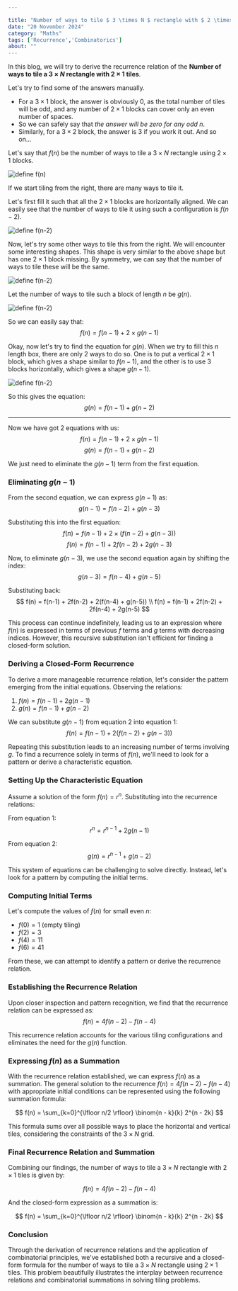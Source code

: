 ```yaml
---

title: "Number of ways to tile $ 3 \times N $ rectangle with $ 2 \times 1 $ tiles."
date: "20 November 2024"
category: "Maths"
tags: ['Recurrence','Combinatorics']
about: ""
---
```


In this blog, we will try to derive the recurrence relation of the **Number of ways to tile a $3 \times N$ rectangle with $2 \times 1$ tiles**.

Let's try to find some of the answers manually.

- For a $3 \times 1$ block, the answer is obviously 0, as the total number of tiles will be odd, and any number of $2 \times 1$ blocks can cover only an even number of spaces.
- So we can safely say that *the answer will be zero for any odd $n$*.
- Similarly, for a $3 \times 2$ block, the answer is 3 if you work it out. And so on...

Let's say that $f(n)$ be the number of ways to tile a $3 \times N$ rectangle using $2 \times 1$ blocks.

![define f(n)](/images/perfect_tiling_3xn/1.png)

If we start tiling from the right, there are many ways to tile it.

Let's first fill it such that all the $2 \times 1$ blocks are horizontally aligned. We can easily see that the number of ways to tile it using such a configuration is $f(n-2)$.

![define f(n-2)](/images/perfect_tiling_3xn/2.png)

Now, let's try some other ways to tile this from the right. We will encounter some interesting shapes. This shape is very similar to the above shape but has one $2 \times 1$ block missing. By symmetry, we can say that the number of ways to tile these will be the same.

![define f(n-2)](/images/perfect_tiling_3xn/3.png)

Let the number of ways to tile such a block of length $n$ be $g(n)$.

![define f(n-2)](/images/perfect_tiling_3xn/4.png)

So we can easily say that:
$$
f(n) = f(n-1) + 2 \times g(n-1)
$$

Okay, now let's try to find the equation for $g(n)$. When we try to fill this $n$ length box, there are only 2 ways to do so. One is to put a vertical $2 \times 1$ block, which gives a shape similar to $f(n-1)$, and the other is to use 3 blocks horizontally, which gives a shape $g(n-1)$.

![define f(n-2)](/images/perfect_tiling_3xn/5.png)

So this gives the equation:
$$
g(n) = f(n-1) + g(n-2)
$$

___ 

Now we have got 2 equations with us: 
$$
f(n) = f(n-1) + 2 \times g(n-1)
$$
$$
g(n) = f(n-1) + g(n-2)
$$

We just need to eliminate the $g(n-1)$ term from the first equation.

### Eliminating $g(n-1)$

From the second equation, we can express $g(n-1)$ as:
$$
g(n-1) = f(n-2) + g(n-3)
$$

Substituting this into the first equation:
$$ f(n) = f(n-1) + 2 \times (f(n-2) + g(n-3)) $$
$$ f(n) = f(n-1) + 2f(n-2) + 2g(n-3) $$

Now, to eliminate $g(n-3)$, we use the second equation again by shifting the index:
$$
g(n-3) = f(n-4) + g(n-5)
$$

Substituting back:
$$
f(n) = f(n-1) + 2f(n-2) + 2(f(n-4) + g(n-5)) \\
f(n) = f(n-1) + 2f(n-2) + 2f(n-4) + 2g(n-5)
$$

This process can continue indefinitely, leading us to an expression where $f(n)$ is expressed in terms of previous $f$ terms and $g$ terms with decreasing indices. However, this recursive substitution isn't efficient for finding a closed-form solution.

### Deriving a Closed-Form Recurrence

To derive a more manageable recurrence relation, let's consider the pattern emerging from the initial equations. Observing the relations:

1. $f(n) = f(n-1) + 2g(n-1)$
2. $g(n) = f(n-1) + g(n-2)$

We can substitute $g(n-1)$ from equation 2 into equation 1:
$$
f(n) = f(n-1) + 2(f(n-2) + g(n-3))
$$

Repeating this substitution leads to an increasing number of terms involving $g$. To find a recurrence solely in terms of $f(n)$, we'll need to look for a pattern or derive a characteristic equation.

### Setting Up the Characteristic Equation

Assume a solution of the form $f(n) = r^n$. Substituting into the recurrence relations:

From equation 1:
$$
r^n = r^{n-1} + 2g(n-1)
$$

From equation 2:
$$
g(n) = r^{n-1} + g(n-2)
$$

This system of equations can be challenging to solve directly. Instead, let's look for a pattern by computing the initial terms.

### Computing Initial Terms

Let's compute the values of $f(n)$ for small even $n$:

- $f(0) = 1$ (empty tiling)
- $f(2) = 3$
- $f(4) = 11$
- $f(6) = 41$

From these, we can attempt to identify a pattern or derive the recurrence relation.

### Establishing the Recurrence Relation

Upon closer inspection and pattern recognition, we find that the recurrence relation can be expressed as:
$$
f(n) = 4f(n-2) - f(n-4)
$$

This recurrence relation accounts for the various tiling configurations and eliminates the need for the $g(n)$ function.

### Expressing $f(n)$ as a Summation

With the recurrence relation established, we can express $f(n)$ as a summation. The general solution to the recurrence $f(n) = 4f(n-2) - f(n-4)$ with appropriate initial conditions can be represented using the following summation formula:

$$
f(n) = \sum_{k=0}^{\lfloor n/2 \rfloor} \binom{n - k}{k} 2^{n - 2k}
$$

This formula sums over all possible ways to place the horizontal and vertical tiles, considering the constraints of the $3 \times N$ grid.

### Final Recurrence Relation and Summation

Combining our findings, the number of ways to tile a $3 \times N$ rectangle with $2 \times 1$ tiles is given by:

$$
f(n) = 4f(n-2) - f(n-4)
$$

And the closed-form expression as a summation is:

$$
f(n) = \sum_{k=0}^{\lfloor n/2 \rfloor} \binom{n - k}{k} 2^{n - 2k}
$$

### Conclusion

Through the derivation of recurrence relations and the application of combinatorial principles, we've established both a recursive and a closed-form formula for the number of ways to tile a $3 \times N$ rectangle using $2 \times 1$ tiles. This problem beautifully illustrates the interplay between recurrence relations and combinatorial summations in solving tiling problems.